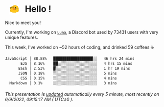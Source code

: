 <h1>   <img src="./spoinky.gif" style="vertical-align:middle;" width="30px">   Hello ! </h1>

Nice to meet you!

Currently, I'm working on <a href='https://github.com/Asgarrrr/Luna'>`Luna`</a>, a Discord bot used by 73431 users with very unique features.

This week, I've worked on ~52 hours of coding, and drinked 59 coffees ☕

```
JavaScript │ 88.88%   ██████████████████░░   46 hrs 24 mins
       EJS │ 8.16%    ██░░░░░░░░░░░░░░░░░░   4 hrs 15 mins
      Bash │ 2.53%    █░░░░░░░░░░░░░░░░░░░   1 hr 19 mins
      JSON │ 0.18%    ░░░░░░░░░░░░░░░░░░░░   5 mins
       CSS │ 0.15%    ░░░░░░░░░░░░░░░░░░░░   4 mins
  Markdown │ 0.1%     ░░░░░░░░░░░░░░░░░░░░   3 mins
```

###### This presentation is [updated](https://github.com/Asgarrrr) automatically every 5 minute, most recently on 6/9/2022, 09:15:17 AM ( UTC±0 ).
